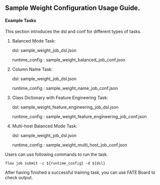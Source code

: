 ## Sample Weight Configuration Usage Guide.

#### Example Tasks

This section introduces the dsl and conf for different types of tasks.

1. Balanced Mode Task:

    dsl: sample_weight_job_dsl.json

    runtime_config : sample_weight_balanced_job_conf.json


2. Column Name Task:

    dsl: sample_weight_job_dsl.json

    runtime_config : sample_weight_name_job_conf.json

3. Class Dictionary with Feature Engineering Task:

    dsl: sample_weight_feature_engineering_job_dsl.json

    runtime_config : sample_weight_feature_engineering_job_conf.json

4. Multi-host Balanced Mode Task:

    dsl: sample_weight_job_dsl.json

    runtime_config : sample_weight_multi_host_job_conf.json


Users can use following commands to run the task.

    flow job submit -c ${runtime_config} -d ${dsl}

After having finished a successful training task, you can use FATE Board to check output. 